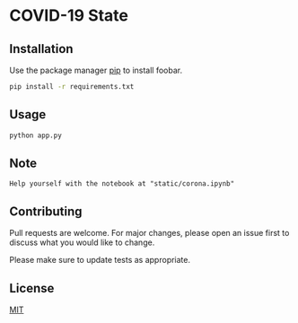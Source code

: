 # COVID-19 State


## Installation

Use the package manager [pip](https://pip.pypa.io/en/stable/) to install foobar.

```bash
pip install -r requirements.txt
```

## Usage

```python
python app.py
```
## Note
```
Help yourself with the notebook at "static/corona.ipynb"
```
## Contributing
Pull requests are welcome. For major changes, please open an issue first to discuss what you would like to change.

Please make sure to update tests as appropriate.

## License
[MIT](https://github.com/by-sabbir/covid19-stat/blob/master/LICENSE)